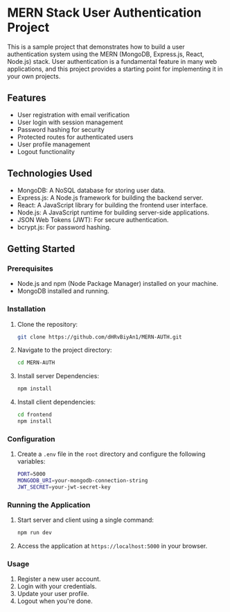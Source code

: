 # MERN Stack User Authentication Project

This is a sample project that demonstrates how to build a user authentication system using the MERN (MongoDB, Express.js, React, Node.js) stack. User authentication is a fundamental feature in many web applications, and this project provides a starting point for implementing it in your own projects.

## Features

- User registration with email verification
- User login with session management
- Password hashing for security
- Protected routes for authenticated users
- User profile management
- Logout functionality

## Technologies Used

- MongoDB: A NoSQL database for storing user data.
- Express.js: A Node.js framework for building the backend server.
- React: A JavaScript library for building the frontend user interface.
- Node.js: A JavaScript runtime for building server-side applications.
- JSON Web Tokens (JWT): For secure authentication.
- bcrypt.js: For password hashing.

## Getting Started

### Prerequisites

- Node.js and npm (Node Package Manager) installed on your machine.
- MongoDB installed and running.

### Installation

1. Clone the repository:

   ```bash
   git clone https://github.com/dHRvBiyAn1/MERN-AUTH.git

2. Navigate to the project directory:
   ```bash
   cd MERN-AUTH

3. Install server Dependencies:
   ```bash
   npm install

4. Install client dependencies:
   ```bash
   cd frontend
   npm install

### Configuration

1. Create a `.env` file in the `root` directory and configure the following variables:
   ```bash
   PORT=5000
   MONGODB_URI=your-mongodb-connection-string
   JWT_SECRET=your-jwt-secret-key

### Running the Application

1. Start server and client using a single command:
   ```bash
   npm run dev

2. Access the application at `https://localhost:5000` in your browser.

### Usage

1. Register a new user account.
2. Login with your credentials.
3. Update your user profile.
4. Logout when you're done.
   




